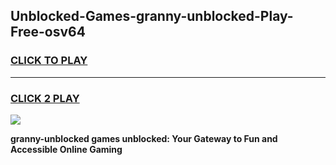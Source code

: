 
## Unblocked-Games-granny-unblocked-Play-Free-osv64
<h3>
<a href="https://premium76.site?title=granny-unblocked&ref=09A">CLICK TO PLAY</a></h3>
<hr>

<h3>
<a href="https://premium76.site?title=granny-unblocked&ref=09A">CLICK 2 PLAY</a>
  
</h3>

<a href="https://premium76.site?title=granny-unblocked&ref=09A"><img src="https://clearcache.store/games.png"></a>


**granny-unblocked games unblocked: Your Gateway to Fun and Accessible Online Gaming**
